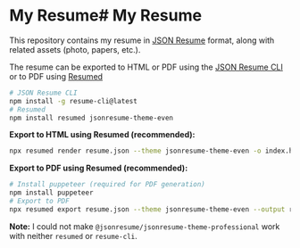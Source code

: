 # My Resume# My Resume

This repository contains my resume in [JSON Resume](https://jsonresume.org/) format, along with related assets (photo, papers, etc.).

The resume can be exported to HTML or PDF using the [JSON Resume CLI](https://github.com/jsonresume/resume-cli) or to PDF using [Resumed](https://github.com/rbardini/resumed)

```bash
# JSON Resume CLI
npm install -g resume-cli@latest
# Resumed
npm install resumed jsonresume-theme-even
```

**Export to HTML using Resumed (recommended):**
```bash
npx resumed render resume.json --theme jsonresume-theme-even -o index.html
```

**Export to PDF using Resumed (recommended):**
```bash
# Install puppeteer (required for PDF generation)
npm install puppeteer
# Export to PDF
npx resumed export resume.json --theme jsonresume-theme-even --output resume.pdf
```

**Note:** I could not make `@jsonresume/jsonresume-theme-professional` work with neither `resumed` or `resume-cli`.

